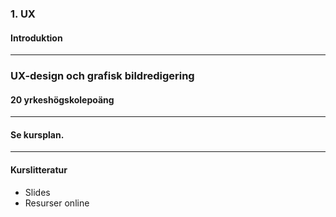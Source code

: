 ### 1. UX
#### Introduktion


---

### UX-design och grafisk bildredigering
#### 20 yrkeshögskolepoäng


---

#### Se kursplan.


---

#### Kurslitteratur

* Slides
* Resurser online